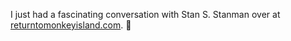 ---
---

I just had a fascinating conversation with Stan S. Stanman over at [returntomonkeyisland.com](https://returntomonkeyisland.com). 🥰
